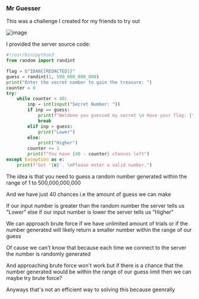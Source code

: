 <h3> Mr Guesser </h3>

This was a challenge I created for my friends to try out

![image](https://github.com/h4ckyou/h4ckyou.github.io/assets/127159644/e7a29534-d2e2-42df-ab09-de56415895eb)

I provided the server source code:

```python
#!/usr/bin/python3
from random import randint

flag = b"IDAN{[REDACTED]}"
guess = randint(1, 500_000_000_000)
print("Enter the secret number to gain the treasure: ")
counter = 0
try:       
    while counter < 40:
        inp = int(input("Secret Number: "))
        if inp == guess:
            print(f"Weldone you guessed my secret \n Have your flag: {flag}")
            break
        elif inp > guess:
            print("Lower")
        else: 
            print("Higher")       
        counter += 1
        print(f"You have {40 - counter} chances left")
except Exception as e:
    print(f"Got '{e}'. \nPlease enter a valid number.")
```

The idea is that you need to guess a random number generated within the range of 1 to 500,000,000,000

And we have just 40 chances i.e the amount of guess we can make

If our input number is greater than the random number the server tells us "Lower" else if our input number is lower the server tells us "Higher"

We can approach brute force if we have unlimited amount of trials or if the number generated will likely return a smaller number within the range of our guess

Of cause we can't know that because each time we connect to the server the number is randomly generated

And approaching brute force won't work but if there is a chance that the number generated would be within the range of our guess iimit then we can maybe try brute force?

Anyways that's not an efficient way to solving this because geenrally
